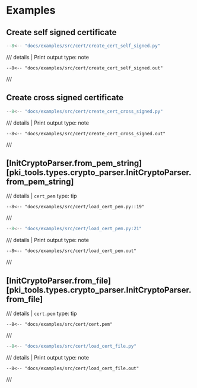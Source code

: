 # Examples

## Create self signed certificate
```python
--8<-- "docs/examples/src/cert/create_cert_self_signed.py"
```

/// details | Print output
    type: note
``` 
--8<-- "docs/examples/src/cert/create_cert_self_signed.out"
```
///

## Create cross signed certificate
```python
--8<-- "docs/examples/src/cert/create_cert_cross_signed.py"
```

/// details | Print output
    type: note
``` 
--8<-- "docs/examples/src/cert/create_cert_cross_signed.out"
```
///

## [InitCryptoParser.from_pem_string][pki_tools.types.crypto_parser.InitCryptoParser.from_pem_string]

/// details | `cert_pem`
    type: tip
```
--8<-- "docs/examples/src/cert/load_cert_pem.py::19"
```
///

```python
--8<-- "docs/examples/src/cert/load_cert_pem.py:21"
```

/// details | Print output
    type: note
``` 
--8<-- "docs/examples/src/cert/load_cert_pem.out"
```
///


## [InitCryptoParser.from_file][pki_tools.types.crypto_parser.InitCryptoParser.from_file]

/// details | `cert.pem`
    type: tip
``` 
--8<-- "docs/examples/src/cert/cert.pem"
```
///

```python
--8<-- "docs/examples/src/cert/load_cert_file.py"
```

/// details | Print output
    type: note
``` 
--8<-- "docs/examples/src/cert/load_cert_file.out"
```
///
